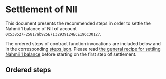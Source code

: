 # Settlement of NII
This document presents the recommended steps in order to settle the Nahmii 1
balance of NII of account `0x538527F25817ab925E7132939124ECE196C30127`.

The ordered steps of contract function invocations are included below and in
the corresponding [steps.json](./steps.json). Please read [the general recipe
for settling Nahmii 1 balance](../../README.md) before starting on the first
step of settlement.

## Ordered steps

